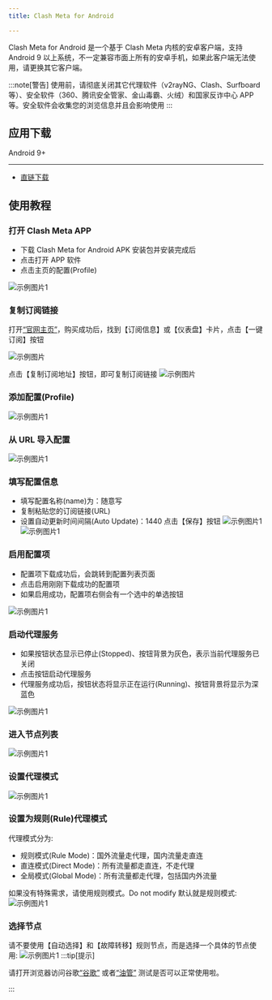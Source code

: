 ```yaml
---
title: Clash Meta for Android

---
```


Clash Meta for Android 是一个基于 Clash Meta 内核的安卓客户端，支持 Android 9 以上系统，不一定兼容市面上所有的安卓手机，如果此客户端无法使用，请更换其它客户端。

:::note[警告]
使用前，请彻底关闭其它代理软件（v2rayNG、Clash、Surfboard 等）、安全软件（360、腾讯安全管家、金山毒霸、火绒）和国家反诈中心 APP 等。安全软件会收集您的浏览信息并且会影响使用
:::

## 应用下载

Android 9+

---

- [直链下载](https://file.xfx.best/XFX/%E8%BD%AF%E4%BB%B6/cmfa-meta-universal-release.apk)

## 使用教程

### 打开 Clash Meta APP

- 下载 Clash Meta for Android APK 安装包并安装完成后
- 点击打开 APP 软件
- 点击主页的配置(Profile)

![示例图片1](/assets/android/01.jpg)

### 复制订阅链接

打开[“官网主页”](https://vip.sharebee.top/#/dashboard/)，购买成功后，找到【订阅信息】或【仪表盘】卡片，点击【一键订阅】按钮

![示例图片](/assets/dy/dy1.jpg)

点击【复制订阅地址】按钮，即可复制订阅链接
![示例图片](/assets/dy/dy2.jpg)

### 添加配置(Profile)

![示例图片1](/assets/android/02.jpg)

### 从 URL 导入配置

![示例图片1](/assets/android/03.jpg)

### 填写配置信息

- 填写配置名称(name)为：随意写
- 复制粘贴您的订阅链接(URL)
- 设置自动更新时间间隔(Auto Update)：1440
  点击【保存】按钮
  ![示例图片1](/assets/android/04.jpg)
  ![示例图片1](/assets/android/05.jpg)

### 启用配置项

- 配置项下载成功后，会跳转到配置列表页面
- 点击启用刚刚下载成功的配置项
- 如果启用成功，配置项右侧会有一个选中的单选按钮

![示例图片1](/assets/android/06.jpg)

### 启动代理服务

- 如果按钮状态显示已停止(Stopped)、按钮背景为灰色，表示当前代理服务已关闭
- 点击按钮启动代理服务
- 代理服务成功后，按钮状态将显示正在运行(Running)、按钮背景将显示为深蓝色

![示例图片1](/assets/android/07.jpg)

### 进入节点列表

![示例图片1](/assets/android/08.jpg)

### 设置代理模式

![示例图片1](/assets/android/09.jpg)

### 设置为规则(Rule)代理模式

代理模式分为:

- 规则模式(Rule Mode)：国外流量走代理，国内流量走直连
- 直连模式(Direct Mode)：所有流量都走直连，不走代理
- 全局模式(Global Mode)：所有流量都走代理，包括国内外流量

如果没有特殊需求，请使用规则模式。Do not modify 默认就是规则模式:
![示例图片1](/assets/android/10.jpg)

### 选择节点

请不要使用【自动选择】和【故障转移】规则节点，而是选择一个具体的节点使用:
![示例图片1](/assets/android/11.jpg)
:::tip[提示]

请打开浏览器访问谷歌[“谷歌”](https://www.google.com/) 或者[“油管”](https://www.youtube.com/) 测试是否可以正常使用啦。

:::
